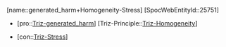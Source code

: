 ﻿---
type: TrizContradiction
aliases:
- generated_harm+Homogeneity-Stress
license: CC BY-SA 4.0
copyright: https://github.com/SpocWeb
IsDeleted: false
IsReadOnly: false
Confidential: public
tags: 
- Triz/Contradiction
---
[name::generated_harm+Homogeneity-Stress]
[SpocWebEntityId::25751]
+ [pro::[Triz-generated_harm](tech/Triz/Parameter/Triz-generated_harm.md)]
[Triz-Principle::[Triz-Homogeneity](tech/Triz/Principle/Triz-Homogeneity.md)]
- [con::[Triz-Stress](tech/Triz/Parameter/Triz-Stress.md)]

